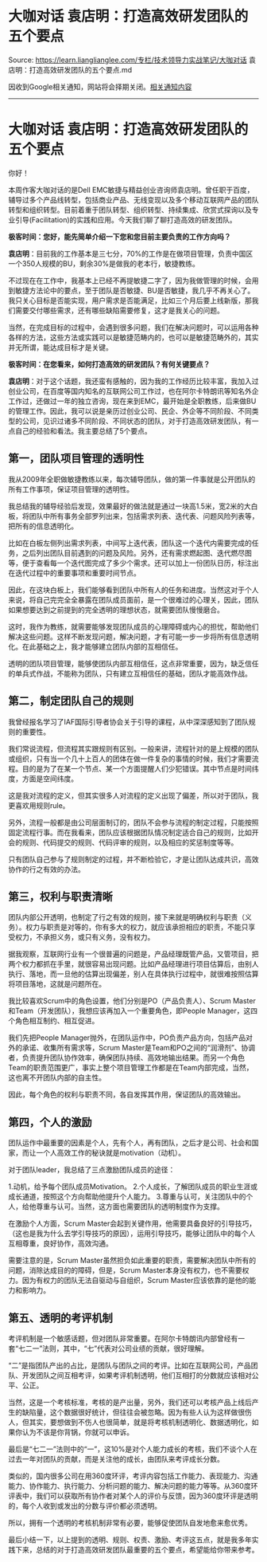 # 大咖对话 袁店明：打造高效研发团队的五个要点 

Source: https://learn.lianglianglee.com/专栏/技术领导力实战笔记/大咖对话 袁店明：打造高效研发团队的五个要点.md

因收到Google相关通知，网站将会择期关闭。[相关通知内容](https://lumendatabase.org/notices/44265620)

---

# 大咖对话 袁店明：打造高效研发团队的五个要点

你好！

本周作客大咖对话的是Dell EMC敏捷与精益创业咨询师袁店明。曾任职于百度，辅导过多个产品线转型，包括商业产品、无线变现以及多个移动互联网产品的团队转型和组织转型。目前着重于团队转型、组织转型、持续集成、欣赏式探询以及专业引导(Facilitation)的实践和应用。今天我们聊了聊打造高效的研发团队。

**极客时间：您好，能先简单介绍一下您和您目前主要负责的工作方向吗？**

**袁店明**：目前我的工作基本是三七分，70%的工作是在做项目管理，负责中国区一个350人规模的BU，剩余30%是做我的老本行，敏捷教练。

不过现在在工作中，我基本上已经不再提敏捷二字了，因为我做管理的时候，会用到敏捷方法论中的要点，至于团队是否敏捷、BU是否敏捷，我几乎不再关心了。我只关心目标是否能实现，用户需求是否能满足，比如三个月后要上线新版，那我们需要交付哪些需求，还有哪些缺陷需要修复，这才是我关心的问题。

当然，在完成目标的过程中，会遇到很多问题，我们在解决问题时，可以运用各种各样的方法，这些方法或实践可以是敏捷范畴内的，也可以是敏捷范畴外的，其实并无所谓，能达成目标才是关键。

**极客时间：在您看来，如何打造高效的研发团队？有何关键要点？**

**袁店明**：对于这个话题，我还蛮有感触的，因为我的工作经历比较丰富，我加入过创业公司，在百度等国内知名的互联网公司工作过，也在阿尔卡特朗讯等知名外企工作过，还做过一年的独立咨询，现在来到EMC，最开始是全职教练，后来做BU的管理工作。因此，我可以说是亲历过创业公司、民企、外企等不同阶段、不同类型的公司，见识过诸多不同阶段、不同状态的团队，对于打造高效研发团队，有一点自己的经验和看法。我主要总结了5个要点。

## 第一，团队项目管理的透明性

我从2009年全职做敏捷教练以来，每次辅导团队，做的第一件事就是公开团队的所有工作事项，保证项目管理的透明性。

我总结我的辅导经验后发现，效果最好的做法就是通过一块高1.5米，宽2米的大白板，将团队中所有事务全部罗列出来，包括需求列表、迭代表、问题风险列表等，把所有的信息透明化。

比如在白板左侧列出需求列表，中间写上迭代表，团队这一个迭代内需要完成的任务，之后列出团队目前遇到的问题及风险。另外，还有需求燃起图、迭代燃尽图等，便于查看每一个迭代图完成了多少个需求。还可以加上一份团队日历，标注出在迭代过程中的重要事项和重要时间节点。

因此，在这块白板上，我们能够看到团队中所有人的任务和进度。当然这对于个人来说，将自己完完全全暴露在团队成员面前，是一个很难过的心理关，因此，团队如果想要达到之前提到的完全透明的理想状态，就需要团队慢慢磨合。

这时，我作为教练，就需要能够发现团队成员的心理障碍或内心的担忧，帮助他们解决这些问题。这样不断发现问题，解决问题，才有可能一步一步将所有信息透明化。在此基础之上，我才能够建立团队内部的互相信任。

透明的团队项目管理，能够使团队内部互相信任，这点非常重要，因为，缺乏信任的单兵式作战，不能称为团队，只有建立互相信任的基础，团队才能高效作战。

## 第二，制定团队自己的规则

我曾经报名学习了IAF国际引导者协会关于引导的课程，从中深深感知到了团队规则的重要性。

我们常说流程，但流程其实跟规则有区别。一般来讲，流程针对的是上规模的团队或组织，只有当一个几十上百人的团体在做一件复杂的事情的时候，我们才需要流程。目的是为了在某一个节点、某一个方面提醒人们少犯错误。其中节点是时间纬度，方面是空间纬度。

这是我对流程的定义，但其实很多人对流程的定义出现了偏差，所以对于团队，我更喜欢用规则rule。

另外，流程一般都是由公司层面制订的，团队不会参与流程的制定过程，只能按照固定流程行事。而在我看来，团队应该根据团队情况制定适合自己的规则，比如开会的规则、代码提交的规则、代码评审的规则，以及相应的奖惩制度等等。

只有团队自己参与了规则制定的过程，并不断检验它，才是让团队达成共识，高效协作的行之有效的办法。

## 第三，权利与职责清晰

团队内部公开透明，也制定了行之有效的规则，接下来就是明确权利与职责（义务）。权力与职责是对等的，你有多大的权力，就应该承担相应的职责，不能只享受权力，不承担义务，或只有义务，没有权力。

据我观察，互联网行业有一个很普遍的问题是，产品经理既管产品，又管项目，把两个权力都抓在手里，就很容易出现问题。比如产品经理进行项目估算后，由别人执行、落地，而一旦他的估算出现偏差，别人在具体执行过程中，就很难按照估算将项目落地，这就是问题所在。

我比较喜欢Scrum中的角色设置，他们分别是PO（产品负责人）、Scrum Master和Team（开发团队），我想应该再加入一个重要角色，即People Manager，这四个角色相互制约、相互促进。

我们先把People Manager抛外，在团队运作中，PO负责产品方向，包括产品对外的承诺、收集所有需求等，Scrum Master是Team和PO之间的“润滑剂”、协调者，负责提升团队协作效率，确保团队持续、高效地输出结果。而另一个角色Team的职责范围更广，事实上整个项目管理工作都是在Team内部完成，当然，这也离不开团队内部的自主性。

因此，每个角色的权利与职责不同，各自发挥其作用，保证团队的高效输出。

## 第四，个人的激励

团队运作中最重要的因素是个人，先有个人，再有团队，之后才是公司、社会和国家，而让一个人高效工作的秘诀就是motivation（动机）。

对于团队leader，我总结了三点激励团队成员的途径：

1.动机，给予每个团队成员Motivation。
2.个人成长，了解团队成员的职业生涯或成长通道，按照这个方向帮助他提升个人能力。
3.尊重与认可，关注团队中的个人，给他尊重与认可。当然，这方面也需要团队的透明制度作为支撑。

在激励个人方面，Scrum Master会起到关键作用，他需要具备良好的引导技巧，（这也是我为什么去学引导技巧的原因），运用引导技巧，能够让团队中的每个人互相尊重，良好协作，高效沟通。

需要注意的是，Scrum Master虽然担负如此重要的职责，需要解决团队中所有的问题，消除达成目的的障碍，但是，Scrum Master本身没有权力，也不需要权力。因为有权力的团队无法自驱动与自组织，Scrum Master应该依靠的是他的能力和影响力。

## 第五、透明的考评机制

考评机制是一个敏感话题，但对团队非常重要。在阿尔卡特朗讯内部曾经有一套“七二一”法则，其中，“七”代表对公司业绩的贡献，很好理解。

“二”是指团队产出的占比，是团队与团队之间的考评。比如在互联网公司，产品团队、开发团队之间互相考评，如果考评机制透明，他们互相打的分数就应该相对公平、公正。

当然，这是一个考核标准，考核的是产出量，另外，我们还可以考核产品上线后产生的缺陷量，这个数据很好统计，但往往会被忽略。因为有些人认为这样做很伤人，但其实，要想做到不伤人也很简单，就是将考核机制透明化、数据透明化，如果你认为不该是你背锅，你就可以申诉。

最后是“七二一”法则中的“一”，这10%是对个人能力成长的考核，我们不谈个人在过去一年对团队的贡献，而是关注他的成长，由团队来考评成长分数。

类似的，国内很多公司在用360度环评，考评内容包括工作能力、表现能力、沟通能力、协作能力、执行能力、分析问题的能力、解决问题的能力等等。从360度环评表中，我们可以获取所有协作者对某个人的评价与反馈，因为360度环评是透明的，每个人收到或发出的分数与评价都必须透明。

所以，拥有一个透明的考核机制非常有必要，能够促使团队自发地愈来愈优秀。

最后小结一下，以上提到的透明、规则、权责、激励、考评这五点，就是我多年实践下来，总结的对于打造高效研发团队最重要的五个要点，希望能给你带来参考。